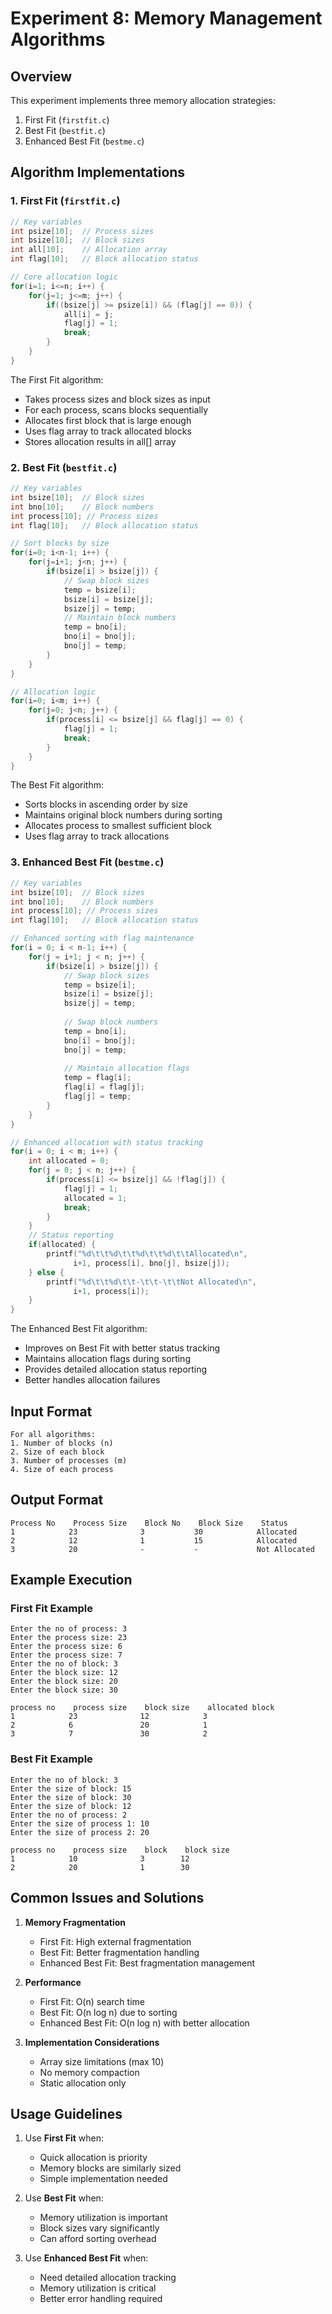 # Experiment 8: Memory Management Algorithms

## Overview
This experiment implements three memory allocation strategies:
1. First Fit (`firstfit.c`)
2. Best Fit (`bestfit.c`)
3. Enhanced Best Fit (`bestme.c`)

## Algorithm Implementations

### 1. First Fit (`firstfit.c`)
```c
// Key variables
int psize[10];  // Process sizes
int bsize[10];  // Block sizes
int all[10];    // Allocation array
int flag[10];   // Block allocation status

// Core allocation logic
for(i=1; i<=n; i++) {
    for(j=1; j<=m; j++) {
        if((bsize[j] >= psize[i]) && (flag[j] == 0)) {
            all[i] = j;
            flag[j] = 1;
            break;
        }
    }
}
```

The First Fit algorithm:
- Takes process sizes and block sizes as input
- For each process, scans blocks sequentially
- Allocates first block that is large enough
- Uses flag array to track allocated blocks
- Stores allocation results in all[] array

### 2. Best Fit (`bestfit.c`)
```c
// Key variables
int bsize[10];  // Block sizes
int bno[10];    // Block numbers
int process[10]; // Process sizes
int flag[10];   // Block allocation status

// Sort blocks by size
for(i=0; i<n-1; i++) {
    for(j=i+1; j<n; j++) {
        if(bsize[i] > bsize[j]) {
            // Swap block sizes
            temp = bsize[i];
            bsize[i] = bsize[j];
            bsize[j] = temp;
            // Maintain block numbers
            temp = bno[i];
            bno[i] = bno[j];
            bno[j] = temp;
        }
    }
}

// Allocation logic
for(i=0; i<m; i++) {
    for(j=0; j<n; j++) {
        if(process[i] <= bsize[j] && flag[j] == 0) {
            flag[j] = 1;
            break;
        }
    }
}
```

The Best Fit algorithm:
- Sorts blocks in ascending order by size
- Maintains original block numbers during sorting
- Allocates process to smallest sufficient block
- Uses flag array to track allocations

### 3. Enhanced Best Fit (`bestme.c`)
```c
// Key variables
int bsize[10];  // Block sizes
int bno[10];    // Block numbers
int process[10]; // Process sizes
int flag[10];   // Block allocation status

// Enhanced sorting with flag maintenance
for(i = 0; i < n-1; i++) {
    for(j = i+1; j < n; j++) {
        if(bsize[i] > bsize[j]) {
            // Swap block sizes
            temp = bsize[i];
            bsize[i] = bsize[j];
            bsize[j] = temp;
            
            // Swap block numbers
            temp = bno[i];
            bno[i] = bno[j];
            bno[j] = temp;
            
            // Maintain allocation flags
            temp = flag[i];
            flag[i] = flag[j];
            flag[j] = temp;
        }
    }
}

// Enhanced allocation with status tracking
for(i = 0; i < m; i++) {
    int allocated = 0;
    for(j = 0; j < n; j++) {
        if(process[i] <= bsize[j] && !flag[j]) {
            flag[j] = 1;
            allocated = 1;
            break;
        }
    }
    // Status reporting
    if(allocated) {
        printf("%d\t\t%d\t\t%d\t\t%d\t\tAllocated\n", 
              i+1, process[i], bno[j], bsize[j]);
    } else {
        printf("%d\t\t%d\t\t-\t\t-\t\tNot Allocated\n", 
              i+1, process[i]);
    }
}
```

The Enhanced Best Fit algorithm:
- Improves on Best Fit with better status tracking
- Maintains allocation flags during sorting
- Provides detailed allocation status reporting
- Better handles allocation failures

## Input Format
```
For all algorithms:
1. Number of blocks (n)
2. Size of each block
3. Number of processes (m)
4. Size of each process
```

## Output Format
```
Process No    Process Size    Block No    Block Size    Status
1            23              3           30            Allocated
2            12              1           15            Allocated
3            20              -           -             Not Allocated
```

## Example Execution

### First Fit Example
```
Enter the no of process: 3
Enter the process size: 23
Enter the process size: 6
Enter the process size: 7
Enter the no of block: 3
Enter the block size: 12
Enter the block size: 20
Enter the block size: 30

process no    process size    block size    allocated block
1            23              12            3
2            6               20            1
3            7               30            2
```

### Best Fit Example
```
Enter the no of block: 3
Enter the size of block: 15
Enter the size of block: 30
Enter the size of block: 12
Enter the no of process: 2
Enter the size of process 1: 10
Enter the size of process 2: 20

process no    process size    block    block size
1            10              3        12
2            20              1        30
```

## Common Issues and Solutions

1. **Memory Fragmentation**
   - First Fit: High external fragmentation
   - Best Fit: Better fragmentation handling
   - Enhanced Best Fit: Best fragmentation management

2. **Performance**
   - First Fit: O(n) search time
   - Best Fit: O(n log n) due to sorting
   - Enhanced Best Fit: O(n log n) with better allocation

3. **Implementation Considerations**
   - Array size limitations (max 10)
   - No memory compaction
   - Static allocation only

## Usage Guidelines

1. Use **First Fit** when:
   - Quick allocation is priority
   - Memory blocks are similarly sized
   - Simple implementation needed

2. Use **Best Fit** when:
   - Memory utilization is important
   - Block sizes vary significantly
   - Can afford sorting overhead

3. Use **Enhanced Best Fit** when:
   - Need detailed allocation tracking
   - Memory utilization is critical
   - Better error handling required 